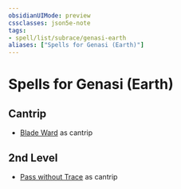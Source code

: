 ```yaml
---
obsidianUIMode: preview
cssclasses: json5e-note
tags:
- spell/list/subrace/genasi-earth
aliases: ["Spells for Genasi (Earth)"]
---
```

# Spells for Genasi (Earth)

## Cantrip

- [Blade Ward](blade-ward "PHB") as cantrip

## 2nd Level

- [Pass without Trace](pass-without-trace "PHB") as cantrip